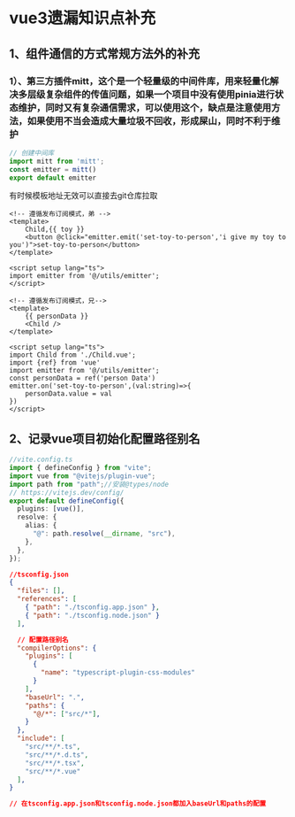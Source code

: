# vue3遗漏知识点补充

## 1、组件通信的方式常规方法外的补充
### 1）、第三方插件mitt，这个是一个轻量级的中间件库，用来轻量化解决多层级复杂组件的传值问题，如果一个项目中没有使用pinia进行状态维护，同时又有复杂通信需求，可以使用这个，缺点是注意使用方法，如果使用不当会造成大量垃圾不回收，形成屎山，同时不利于维护
```ts
// 创建中间库
import mitt from 'mitt';
const emitter = mitt()
export default emitter
```
有时候模板地址无效可以直接去git仓库拉取
```vue
<!-- 遵循发布订阅模式，弟 -->
<template>
    Child,{{ toy }}
    <button @click="emitter.emit('set-toy-to-person','i give my toy to you')">set-toy-to-person</button>
</template>
        
<script setup lang="ts">
import emitter from '@/utils/emitter';
</script>
```
```vue
<!-- 遵循发布订阅模式，兄-->
<template>
    {{ personData }}
    <Child />
</template>
  
<script setup lang="ts">
import Child from './Child.vue';
import {ref} from 'vue'
import emitter from '@/utils/emitter';
const personData = ref('person Data')
emitter.on('set-toy-to-person',(val:string)=>{
    personData.value = val
})
</script>
```

## 2、记录vue项目初始化配置路径别名
```ts
//vite.config.ts
import { defineConfig } from "vite";
import vue from "@vitejs/plugin-vue";
import path from "path";//安装@types/node
// https://vitejs.dev/config/
export default defineConfig({
  plugins: [vue()],
  resolve: {
    alias: {
      "@": path.resolve(__dirname, "src"),
    },
  },
});
```

```json
//tsconfig.json
{
  "files": [],
  "references": [
    { "path": "./tsconfig.app.json" },
    { "path": "./tsconfig.node.json" }
  ],

  // 配置路径别名
  "compilerOptions": {
    "plugins": [
      {
        "name": "typescript-plugin-css-modules"
      }
    ],
    "baseUrl": ".",
    "paths": {
      "@/*": ["src/*"],
    }
  },
  "include": [
    "src/**/*.ts",
    "src/**/*.d.ts",
    "src/**/*.tsx",
    "src/**/*.vue"
  ],
}

// 在tsconfig.app.json和tsconfig.node.json都加入baseUrl和paths的配置
```


